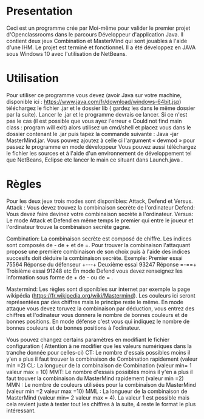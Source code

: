 # Presentation
Ceci est un programme crée par Moi-même pour valider le premier projet d'Openclassrooms dans le parcours Développeur d'application Java. Il contient deux jeux Combination et MasterMind qui sont jouables à l'aide d'une IHM. 
Le projet est terminé et fonctionnel.
Il a été développez en JAVA sous Windows 10 avec l'utilisation de NetBeans.
# Utilisation
Pour utiliser ce programme vous devez (avoir Java sur votre machine, disponible ici : https://www.java.com/fr/download/windows-64bit.jsp) téléchargez le fichier .jar et le dossier lib ( gardez les dans le même dossier par la suite). 
Lancer le .jar et le programme devrais ce lancer. Si ce n'est pas le cas (il est possible que vous ayez l'erreur « Could not find main class : program will exit) alors utilisez un cmd/shell et placez vous dans le dossier contenant le .jar puis tapez la commande suivante : Java -jar MasterMind.jar. Vous pouvez ajoutez à celle ci l'argument « devmod » pour passez le programme en mode développeur
Vous pouvez aussi téléchargez le fichier les sources et à l'aide d'un environnement de développement tel que NetBeans, Eclipse etc lancer le main ce situant dans Launch.java .
# Règles
Pour les deux jeux trois modes sont disponibles: Attack, Defend et Versus.
Attack : Vous devez trouvez la combinaison secrète de l'ordinateur
Defend: Vous devez faire devinez votre combinaison secrète à l'ordinateur.
Versus: Le mode Attack et Defend en même temps le premier qui entre le joueur et l'ordinateur trouve la combinaison secrète gagne.

Combination: La combinaison secrète est composé de chiffre. Les indices sont composés de - de + et de =. Pour trouver la combinaison l'attaquant propose une première combinaison de son choix puis à l'aide des indices succesifs doit déduire la combinaison secrète.
Exemple:
Premier essai 75564 Réponse du défenseur +---+ Deuxième essai 93247 Réponse =-==+ Troisième essai 91248 etc
En mode Defend vous devez renseignez les information sous forme de + de - ou de = .

Mastermind: Les règles sont disponibles sur internet par exemple la page wikipédia (https://fr.wikipedia.org/wiki/Mastermind). Les couleurs ici seront représentées par des chiffres mais le principe reste le même.
En mode attaque vous devez toruvez la combinaison par déduction, vous entrez des chiffres et l'odinateur vous donnera le nombre de bonnes couleurs et de bonnes positions.
En mode défense c'est vous qui indiquez le nombre de bonnes couleurs et de bonnes positions à l'odinateur.

Vous pouvez changez certains paramètres en modifiant le fichier configuration ( Attention à ne modifier que les valeurs numériques dans la tranche donnée pour celles-ci)
CT: Le nombre d'essais possibles moins il y'en a plus il faut trouver la combinaison de Combination rapidement (valeur min =2)
CL: La longueur de la combinaison de Combination (valeur min= 1 valeur max = 10)
MMT: Le nombre d'essais possibles moins il y'en a plus il faut trouver la combinaison du MasterMind rapidement (valeur min =2)
MMN : Le nombre de couleurs utilisées pour la combinaison du MasterMind (valeur min =2 valeur max =10)
MML : La longueur de la combinaison de MasterMind (valeur min= 2 valeur max = 4). La valeur 1 est possible mais cela revient juste à tester tout les chiffres à la suite, 4 reste le format le plus intéressant.
